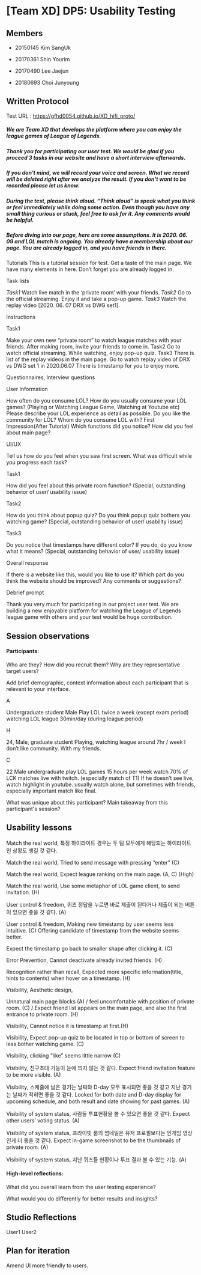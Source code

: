 # [Team XD] DP5: Usability Testing
 
## Members
 
- 20150145 Kim SangUk
 
- 20170361 Shin Yourim
 
- 20170490 Lee Jaejun
 
- 20180693 Choi Junyoung
 
## Written Protocol

Test URL : https://gfhd0054.github.io/XD_hifi_proto/

##### We are *Team XD* that develops the platform where you can enjoy the league games of League of Legends. 
##### Thank you for participating our user test. We would be glad if you proceed 3 tasks in our website and have a short interview afterwards.
##### If you don't mind, we will record your voice and screen. What we record will be deleted right after we analyze the result. If you don't want to be recorded please let us know. 
##### During the test, please think aloud. “Think aloud” is speak what you think or feel immediately while doing some action. Even though you have any small thing curious or stuck, feel free to ask for it. Any comments would be helpful.

##### Before diving into our page, here are some assumptions. It is 2020. 06. 09 and LOL match is ongoing. You already have a membership about our page. You are already logged in, and you have friends in there.

Tutorials
This is a tutorial session for test. Get a taste of the main page. We have many elements in here. Don’t forget you are already logged in.

Task lists

*Task1*
Watch live match in the ‘private room’ with your friends. 
*Task2*
Go to the official streaming. Enjoy it and take a pop-up game.
*Task3*
Watch the replay video [2020. 06. 07 DRX vs DWG set1].
 
Instructions

Task1

Make your own new “private room” to watch league matches with your friends. After making room, invite your friends to come in.
Task2
Go to watch official streaming. While watching, enjoy pop-up quiz.
Task3
There is list of the replay videos in the main page.
Go to watch replay video of DRX vs DWG set 1 in 2020.06.07
There is timestamp for you to enjoy more.

Questionnaires, Interview questions

User Information

How often do you consume LOL?
How do you usually consume your LOL games? (Playing or Watching League Game, Watching at Youtube etc)
Please describe your LOL experience as detail as possible.
Do you like the community for LOL?
Whom do you consume LOL with?
First Impression(After Tutorial)
Which functions did you notice?
How did you feel about main page?

UI/UX

Tell us how do you feel when you saw first screen.
What was difficult while you progress each task?

Task1

How did you feel about this private room function?
(Special, outstanding behavior of user/ usability issue)


Task2

How do you think about popup quiz?
Do you think popup quiz bothers you watching game?
(Special, outstanding behavior of user/ usability issue)


Task3

Do you notice that timestamps have different color?
If you do, do you know what it means?
(Special, outstanding behavior of user/ usability issue)



Overall response

If there is a website like this, would you like to use it?
Which part do you think the website should be improved? 
Any comments or suggestions?

Debrief prompt

Thank you very much for participating in our project user test. We are building a new enjoyable platform for watching the League of Legends league game with others and your test would be huge contribution.


## Session observations
#### Participants: 
Who are they? How did you recruit them? Why are they representative target users?

Add brief demographic, context information about each participant that is relevant to your interface.

A

Undergraduate student
Male
Play LOL twice a week (except exam period)
watching LOL league 30min/day (during league period)

H

24, Male, graduate student
Playing, watching league around 7hr / week
I don’t like community.
With my friends.

C

22 Male undergraduate
play LOL games 15 hours per week
watch 70% of LCK matches live with twitch. (especially match of T1)
If he doesn’t see live, watch highlight in youtube.
usually watch alone, but sometimes with friends, especially important match like final. 


What was unique about this participant? Main takeaway from this participant's session?

## Usability lessons

Match the real world, 특정 하이라이트 경우는 두 팀 모두에게 해당되는 하이라이트인 상황도 생길 것 같다.

Match the real world, Tried to send message with pressing “enter” (C)

Match the real world, Expect league ranking on the main page. (A, C) (High)

Match the real world, Use some metaphor of LOL game client, to send invitation. (H)

User control & freedom, 퀴즈 정답을 누르면 바로 제출이 된다거나 제출이 되는 버튼이 있으면 좋을 것 같다. (A)

User control & freedom,  Making new timestamp by user seems less intuitive. (C) Offering candidate of timestamp from the website seems better.

Expect the timestamp go back to smaller shape after clicking it. (C) 

Error Prevention, Cannot deactivate already invited friends. (H)

Recognition rather than recall, Expected more specific information(title, hints to contents) when hover on a timestamp. (H)

Visibility, Aesthetic design, 

Unnatural main page blocks (A) / feel uncomfortable with position of private room. (C) / Expect friend list appears on the main page, and also the first entrance to private room. (H)

Visibility, Cannot notice it is timestamp at first.(H)

Visibility, Expect pop-up quiz to be located in top or bottom of screen to less bother watching game. (C)

Visibility, clicking “like” seems little narrow (C)

Visibility, 친구초대 기능이 눈에 띄지 않는 것 같다. Expect friend invitation feature to be more visible. (A)

Visibility, 스케줄에 남은 경기는 날짜와 D-day 모두 표시되면 좋을 것 같고 지난 경기는 날짜가 적히면 좋을 것 같다. Looked for both date and D-day display for upcoming schedule, and both result and date showing for past games. (A)


Visibility of system status, 사람들 투표현황을 볼 수 있으면 좋을 것 같다. Expect other users’ voting status. (A)

Visibility of system status, 프라이빗 룸의 썸네일은 유저 프로필보다는 인게임 영상인게 더 좋을 것 같다. Expect in-game screenshot to be the thumbnails of private room. (A)

Visibility of system status, 지난 퀴즈들 현황이나 투표 결과 볼 수 있는 기능. (A)


#### High-level reflections: 

What did you overall learn from the user testing experience? 

What would you do differently for better results and insights?

## Studio Reflections
User1
User2

## Plan for iteration
Amend UI more friendly to users. 
